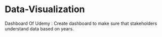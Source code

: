 # Data-Visualization

Dashboard Of Udemy : Create dashboard to make sure that stakeholders understand data based on years. 

